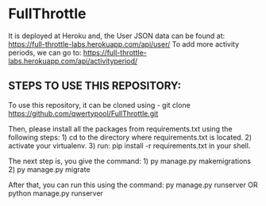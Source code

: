 # FullThrottle

It is deployed at Heroku and, 
the User JSON data can be found at:                https://full-throttle-labs.herokuapp.com/api/user/
  To add more activity periods, we can go to:    https://full-throttle-labs.herokuapp.com/api/activityperiod/



STEPS TO USE THIS REPOSITORY:
-----------------------------
 To use this repository, it can be cloned using -
                     git clone https://github.com/qwertypool/FullThrottle.git
 
 
 Then, please install all the packages from requirements.txt using the following steps: 
            1) cd to the directory where requirements.txt is located.
            2) activate your virtualenv.
            3) run: pip install -r requirements.txt in your shell.


The next step is, you give the command:  1)  py manage.py makemigrations
                                         2)  py manage.py migrate
 
 
 
After that, you can run this using the command:  py manage.py runserver
                                                           OR
                                                 python manage.py runserver         

